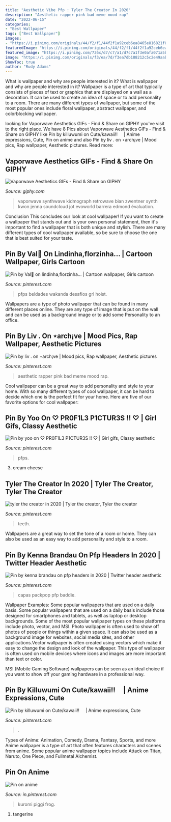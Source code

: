 ```yaml
---
title: "Aesthetic Vibe Pfp : Tyler The Creator In 2020"
description: "Aesthetic rapper pink bad meme mood rap"
date: "2022-06-15"
categories:
- "Best Wallpaper"
tags: ["Best Wallpaper"]
images:
- "https://i.pinimg.com/originals/44/f2/f1/44f2f1a92ceb6ea8465e816821f8a66c.jpg"
featuredImage: "https://i.pinimg.com/originals/44/f2/f1/44f2f1a92ceb6ea8465e816821f8a66c.jpg"
featured_image: "https://i.pinimg.com/736x/d7/c7/a1/d7c7a1f3e0afa071a5b32e0b77ea11a3.jpg"
image: "https://i.pinimg.com/originals/f3/ea/7d/f3ea7db188212c5c2e49aaba72172063.jpg"
ShowToc: true
author: "Rudy Adams"
---
```



What is wallpaper and why are people interested in it?
What is wallpaper and why are people interested in it?
Wallpaper is a type of art that typically consists of pieces of text or graphics that are displayed on a wall as a decoration. It can be used to create an idea of space or to add personality to a room. There are many different types of wallpaper, but some of the most popular ones include floral wallpaper, abstract wallpaper, and colorblocking wallpaper.

	

		
looking for Vaporwave Aesthetics GIFs - Find &amp; Share on GIPHY you've visit to the right place. We have 8 Pics about Vaporwave Aesthetics GIFs - Find &amp; Share on GIPHY like Pin by killuwumi on Cute/kawaii!! ️ ️ ️ ️ | Anime expressions, Cute, Pin on anime and also Pin by liv . on ⋆arch¡ve | Mood pics, Rap wallpaper, Aesthetic pictures. Read more:
		
    
## Vaporwave Aesthetics GIFs - Find &amp; Share On GIPHY

<img loading=lazy src="https://media2.giphy.com/media/wKnqovL33x9in9ci6X/giphy.gif" onerror="this.onerror=null;this.src='https://tse2.mm.bing.net/th?id=OIP.kdGzwh7tyk4eY9BRA5v99gHaHa&amp;pid=15.1';" alt="Vaporwave Aesthetics GIFs - Find &amp; Share on GIPHY">

_Source: giphy.com_

>vaporwave synthwave kidmograph retrowave bian zwentner synth kwon jenna soundcloud jot evoworld barrera edmond évaluation. 

	

Conclusion
This concludes our look at cool wallpaper! If you want to create a wallpaper that stands out and is your own personal statement, then it's important to find a wallpaper that is both unique and stylish. There are many different types of cool wallpaper available, so be sure to choose the one that is best suited for your taste.

    
## Pin By Val🥀 On Lindinha,florzinha... | Cartoon Wallpaper, Girls Cartoon

<img loading=lazy src="https://i.pinimg.com/originals/e0/23/fc/e023fc4e428b05b67d6b6375f6d2ad9a.jpg" onerror="this.onerror=null;this.src='https://tse3.mm.bing.net/th?id=OIP.YyWtOBl_EuOr8Z7vr_-NjQHaHa&amp;pid=15.1';" alt="Pin by Val🥀 on lindinha,florzinha... | Cartoon wallpaper, Girls cartoon">

_Source: pinterest.com_

>pfps beldades wakanda desafios grl hoist. 

	



Wallpapers are a type of photo wallpaper that can be found in many different places online. They are any type of image that is put on the wall and can be used as a background image or to add some Personality to an office.

    
## Pin By Liv . On ⋆arch¡ve | Mood Pics, Rap Wallpaper, Aesthetic Pictures

<img loading=lazy src="https://i.pinimg.com/736x/e1/ef/5d/e1ef5d37c22aa582681aa088e196f949.jpg" onerror="this.onerror=null;this.src='https://tse1.mm.bing.net/th?id=OIP.JAlYWSqfpmnS9ojrq0cf6QHaHS&amp;pid=15.1';" alt="Pin by liv . on ⋆arch¡ve | Mood pics, Rap wallpaper, Aesthetic pictures">

_Source: pinterest.com_

>aesthetic rapper pink bad meme mood rap. 

	

Cool wallpaper can be a great way to add personality and style to your home. With so many different types of cool wallpaper, it can be hard to decide which one is the perfect fit for your home. Here are five of our favorite options for cool wallpaper: 

    
## Pin By Yoo On ♡ PR0F1L3 P1CTUR3S !! ♡ | Girl Gifs, Classy Aesthetic

<img loading=lazy src="https://i.pinimg.com/736x/a8/af/09/a8af09b23b662aff707d46e8fc5284ce.jpg" onerror="this.onerror=null;this.src='https://tse4.mm.bing.net/th?id=OIP.Jn1zvUGwNGqGA3ug3DNq-gAAAA&amp;pid=15.1';" alt="Pin by yoo on ♡ PR0F1L3 P1CTUR3S !! ♡ | Girl gifs, Classy aesthetic">

_Source: pinterest.com_

>pfps. 

	

3. cream cheese 

    
## Tyler The Creator In 2020 | Tyler The Creator, Tyler The Creator

<img loading=lazy src="https://i.pinimg.com/originals/44/f2/f1/44f2f1a92ceb6ea8465e816821f8a66c.jpg" onerror="this.onerror=null;this.src='https://tse2.mm.bing.net/th?id=OIP.zFo9sd902DfiGt-T0IhiYQHaHa&amp;pid=15.1';" alt="tyler the creator in 2020 | Tyler the creator, Tyler the creator">

_Source: pinterest.com_

>teeth. 

	

Wallpapers are a great way to set the tone of a room or home. They can also be used as an easy way to add personality and style to a room.

    
## Pin By Kenna Brandau On Pfp Headers In 2020 | Twitter Header Aesthetic

<img loading=lazy src="https://i.pinimg.com/originals/f3/ea/7d/f3ea7db188212c5c2e49aaba72172063.jpg" onerror="this.onerror=null;this.src='https://tse1.mm.bing.net/th?id=OIP.v_lL33HtYXFsTR03rNqSlQHaCj&amp;pid=15.1';" alt="Pin by kenna brandau on pfp headers in 2020 | Twitter header aesthetic">

_Source: pinterest.com_

>capas packpop pfp baddie. 

	

Wallpaper Examples: Some popular wallpapers that are used on a daily basis.
Some popular wallpapers that are used on a daily basis include those designed for smartphones and tablets, as well as laptop or desktop backgrounds. Some of the most popular wallpaper types on these platforms include photo, vector, and MSI. 
Photo wallpaper is often used to show off photos of people or things within a given space. It can also be used as a background image for websites, social media sites, and other applications.Vector wallpaper is often created using vectors which make it easy to change the design and look of the wallpaper. This type of wallpaper is often used on mobile devices where icons and images are more important than text or color. 

MSI (Mobile Gaming Software) wallpapers can be seen as an ideal choice if you want to show off your gaming hardware in a professional way.

    
## Pin By Killuwumi On Cute/kawaii!! ️ ️ ️ ️ | Anime Expressions, Cute

<img loading=lazy src="https://i.pinimg.com/736x/d7/c7/a1/d7c7a1f3e0afa071a5b32e0b77ea11a3.jpg" onerror="this.onerror=null;this.src='https://tse4.mm.bing.net/th?id=OIP.-M2hyN5ghat-3ZS5aIFx0AHaHa&amp;pid=15.1';" alt="Pin by killuwumi on Cute/kawaii!! ️ ️ ️ ️ | Anime expressions, Cute">

_Source: pinterest.com_

>. 

	

Types of Anime: Animation, Comedy, Drama, Fantasy, Sports, and more
Anime wallpaper is a type of art that often features characters and scenes from anime. Some popular anime wallpaper topics include Attack on Titan, Naruto, One Piece, and Fullmetal Alchemist.

    
## Pin On Anime

<img loading=lazy src="https://i.pinimg.com/736x/25/f2/90/25f290e34bf84f62e7e4966530ec97b4.jpg" onerror="this.onerror=null;this.src='https://tse3.mm.bing.net/th?id=OIP.0bnFipVxI9ml0Q2cUAZ9HgHaHr&amp;pid=15.1';" alt="Pin on anime">

_Source: in.pinterest.com_

>kuromi piggi frog. 

	

1. tangerine 

